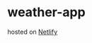 # weather-app
hosted on <a href="https://practical-johnson-7e7b99.netlify.app/" rel="nofollow">Netlify</a>
